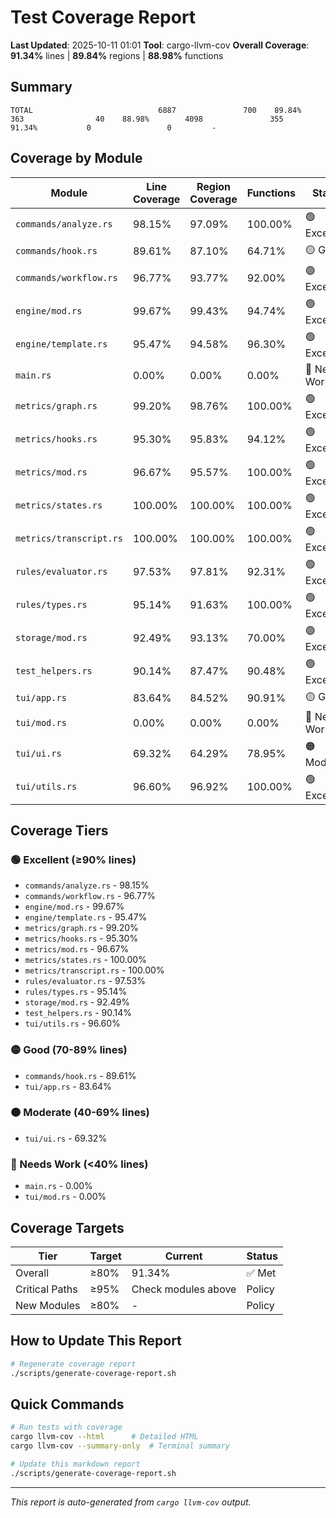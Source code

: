 # Test Coverage Report

**Last Updated**: 2025-10-11 01:01
**Tool**: cargo-llvm-cov
**Overall Coverage**: **91.34%** lines | **89.84%** regions | **88.98%** functions

## Summary

```
TOTAL                            6887               700    89.84%         363                40    88.98%        4098               355    91.34%           0                 0         -
```

## Coverage by Module

| Module | Line Coverage | Region Coverage | Functions | Status |
|--------|--------------|-----------------|-----------|--------|
| `commands/analyze.rs` | 98.15% | 97.09% | 100.00% | 🟢 Excellent |
| `commands/hook.rs` | 89.61% | 87.10% | 64.71% | 🟡 Good |
| `commands/workflow.rs` | 96.77% | 93.77% | 92.00% | 🟢 Excellent |
| `engine/mod.rs` | 99.67% | 99.43% | 94.74% | 🟢 Excellent |
| `engine/template.rs` | 95.47% | 94.58% | 96.30% | 🟢 Excellent |
| `main.rs` | 0.00% | 0.00% | 0.00% | 🔴 Needs Work |
| `metrics/graph.rs` | 99.20% | 98.76% | 100.00% | 🟢 Excellent |
| `metrics/hooks.rs` | 95.30% | 95.83% | 94.12% | 🟢 Excellent |
| `metrics/mod.rs` | 96.67% | 95.57% | 100.00% | 🟢 Excellent |
| `metrics/states.rs` | 100.00% | 100.00% | 100.00% | 🟢 Excellent |
| `metrics/transcript.rs` | 100.00% | 100.00% | 100.00% | 🟢 Excellent |
| `rules/evaluator.rs` | 97.53% | 97.81% | 92.31% | 🟢 Excellent |
| `rules/types.rs` | 95.14% | 91.63% | 100.00% | 🟢 Excellent |
| `storage/mod.rs` | 92.49% | 93.13% | 70.00% | 🟢 Excellent |
| `test_helpers.rs` | 90.14% | 87.47% | 90.48% | 🟢 Excellent |
| `tui/app.rs` | 83.64% | 84.52% | 90.91% | 🟡 Good |
| `tui/mod.rs` | 0.00% | 0.00% | 0.00% | 🔴 Needs Work |
| `tui/ui.rs` | 69.32% | 64.29% | 78.95% | 🟠 Moderate |
| `tui/utils.rs` | 96.60% | 96.92% | 100.00% | 🟢 Excellent |

## Coverage Tiers

### 🟢 Excellent (≥90% lines)
- `commands/analyze.rs` - 98.15%
- `commands/workflow.rs` - 96.77%
- `engine/mod.rs` - 99.67%
- `engine/template.rs` - 95.47%
- `metrics/graph.rs` - 99.20%
- `metrics/hooks.rs` - 95.30%
- `metrics/mod.rs` - 96.67%
- `metrics/states.rs` - 100.00%
- `metrics/transcript.rs` - 100.00%
- `rules/evaluator.rs` - 97.53%
- `rules/types.rs` - 95.14%
- `storage/mod.rs` - 92.49%
- `test_helpers.rs` - 90.14%
- `tui/utils.rs` - 96.60%

### 🟡 Good (70-89% lines)
- `commands/hook.rs` - 89.61%
- `tui/app.rs` - 83.64%

### 🟠 Moderate (40-69% lines)
- `tui/ui.rs` - 69.32%

### 🔴 Needs Work (<40% lines)
- `main.rs` - 0.00%
- `tui/mod.rs` - 0.00%

## Coverage Targets

| Tier | Target | Current | Status |
|------|--------|---------|--------|
| Overall | ≥80% | 91.34% | ✅ Met |
| Critical Paths | ≥95% | Check modules above | Policy |
| New Modules | ≥80% | - | Policy |

## How to Update This Report

```bash
# Regenerate coverage report
./scripts/generate-coverage-report.sh
```

## Quick Commands

```bash
# Run tests with coverage
cargo llvm-cov --html      # Detailed HTML
cargo llvm-cov --summary-only  # Terminal summary

# Update this markdown report
./scripts/generate-coverage-report.sh
```

---

*This report is auto-generated from `cargo llvm-cov` output.*
